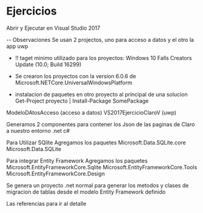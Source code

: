 # Ejercicios
Abrir y Ejecutar en Visual Studio 2017

-- Observaciones
Se usan 2 projectos, uno para acceso a datos y el otro la app uwp
* !! taget minimo utilizado para los proyectos: Windows 10 Falls Creators Update (10.0; Build 16299)
* Se crearon los proyectos con la version 6.0.6 de Microsoft.NETCore.UniversalWindowsPlatform


* instalacion de paquetes en otro proyecto al principal de una solucion
Get-Project proyecto | Install-Package SomePackage



ModeloDAtosAcceso (acceso a datos)
VS2017EjercicioClaroV (uwp)

Generamos 2 componentes para contener los Json de las paginas de Claro a nuestro entorno .net c#

Para Utilizar SQlite
Agregamos los paquetes 
	Microsoft.Data.SQLite.core
	Microsoft.Data.SQLite 

Para integrar Entity Framework
Agregamos los paquetes
	Microsoft.EntityFrameworkCore.Sqlite
	Microsoft.EntityFrameworkCore.Tools
	Microsoft.EntityFrameworkCore.Design
	


Se genera un proyecto .net normal para generar los metodos y clases de migracion de tablas desde el modelo Entity Framework definido















Las referencias para ir al detalle
<a id="userlist_menu46180748" draggable="true" class="playlist playlist-46180748 convergence_dr" href="/systemPlaylist/46180748"></a>









